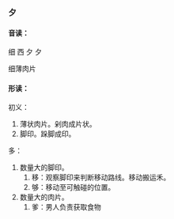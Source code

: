 
### 夕

#### 音读：

细
西
夕
夕

细薄肉片

#### 形读：

初义：
1. 薄状肉片。剁肉成片状。
2. 脚印。跺脚成印。


多：
1. 数量大的脚印。
   1. 移：观察脚印来判断移动路线。移动搬运禾。
   2. 够：移动至可触碰的位置。
2. 数量大的肉片。
   1. 爹：男人负责获取食物